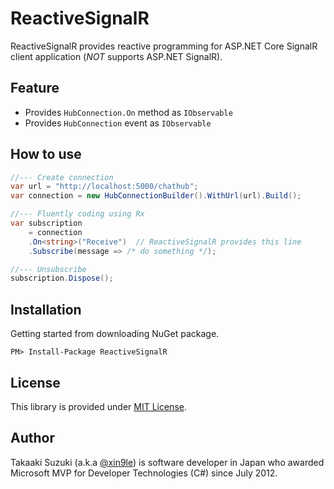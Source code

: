 # ReactiveSignalR

ReactiveSignalR provides reactive programming for ASP.NET Core SignalR client application (*NOT* supports ASP.NET SignalR).



## Feature

- Provides `HubConnection.On` method as `IObservable`
- Provides `HubConnection` event as `IObservable`



## How to use

```cs
//--- Create connection
var url = "http://localhost:5000/chathub";
var connection = new HubConnectionBuilder().WithUrl(url).Build();

//--- Fluently coding using Rx
var subscription
    = connection
    .On<string>("Receive")  // ReactiveSignalR provides this line
    .Subscribe(message => /* do something */);

//--- Unsubscribe
subscription.Dispose();
```


## Installation
Getting started from downloading NuGet package.

```text
PM> Install-Package ReactiveSignalR
```


## License

This library is provided under [MIT License](http://opensource.org/licenses/MIT).


## Author

Takaaki Suzuki (a.k.a [@xin9le](https://twitter.com/xin9le)) is software developer in Japan who awarded Microsoft MVP for Developer Technologies (C#) since July 2012.